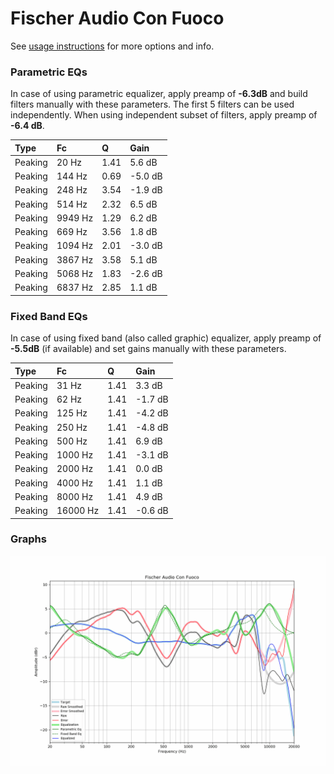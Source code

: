 # Fischer Audio Con Fuoco
See [usage instructions](https://github.com/jaakkopasanen/AutoEq#usage) for more options and info.

### Parametric EQs
In case of using parametric equalizer, apply preamp of **-6.3dB** and build filters manually
with these parameters. The first 5 filters can be used independently.
When using independent subset of filters, apply preamp of **-6.4 dB**.

| Type    | Fc      |    Q | Gain    |
|:--------|:--------|:-----|:--------|
| Peaking | 20 Hz   | 1.41 | 5.6 dB  |
| Peaking | 144 Hz  | 0.69 | -5.0 dB |
| Peaking | 248 Hz  | 3.54 | -1.9 dB |
| Peaking | 514 Hz  | 2.32 | 6.5 dB  |
| Peaking | 9949 Hz | 1.29 | 6.2 dB  |
| Peaking | 669 Hz  | 3.56 | 1.8 dB  |
| Peaking | 1094 Hz | 2.01 | -3.0 dB |
| Peaking | 3867 Hz | 3.58 | 5.1 dB  |
| Peaking | 5068 Hz | 1.83 | -2.6 dB |
| Peaking | 6837 Hz | 2.85 | 1.1 dB  |

### Fixed Band EQs
In case of using fixed band (also called graphic) equalizer, apply preamp of **-5.5dB**
(if available) and set gains manually with these parameters.

| Type    | Fc       |    Q | Gain    |
|:--------|:---------|:-----|:--------|
| Peaking | 31 Hz    | 1.41 | 3.3 dB  |
| Peaking | 62 Hz    | 1.41 | -1.7 dB |
| Peaking | 125 Hz   | 1.41 | -4.2 dB |
| Peaking | 250 Hz   | 1.41 | -4.8 dB |
| Peaking | 500 Hz   | 1.41 | 6.9 dB  |
| Peaking | 1000 Hz  | 1.41 | -3.1 dB |
| Peaking | 2000 Hz  | 1.41 | 0.0 dB  |
| Peaking | 4000 Hz  | 1.41 | 1.1 dB  |
| Peaking | 8000 Hz  | 1.41 | 4.9 dB  |
| Peaking | 16000 Hz | 1.41 | -0.6 dB |

### Graphs
![](./Fischer%20Audio%20Con%20Fuoco.png)